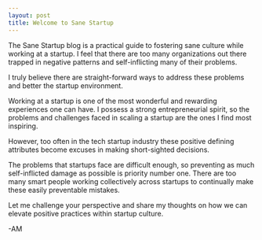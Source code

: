 ```yaml
---
layout: post
title: Welcome to Sane Startup
---
```

The Sane Startup blog is a practical guide to fostering sane culture while working at a startup. I feel that there are too many organizations out there trapped in negative patterns and self-inflicting many of their problems.

I truly believe there are straight-forward ways to address these problems and better the startup environment.

Working at a startup is one of the most wonderful and rewarding experiences one can have. I possess a strong entrepreneurial spirit, so the problems and challenges faced in scaling a startup are the ones I find most inspiring.

However, too often in the tech startup industry these positive defining attributes become excuses in making short-sighted decisions.

The problems that startups face are difficult enough, so preventing as much self-inflicted damage as possible is priority number one. There are too many smart people working collectively across startups to continually make these easily preventable mistakes.

Let me challenge your perspective and share my thoughts on how we can elevate positive practices within startup culture.

-AM
